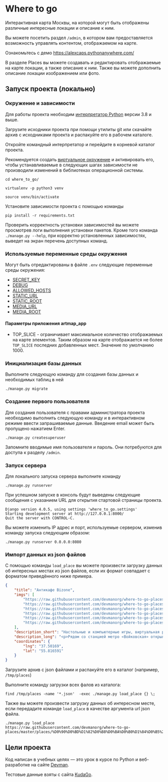 # Where to go

Интерактивная карта Москвы, на которой могут быть отображены различные интересные локации и описание к ним.

Вы можете посетить раздел `/admin`, в котором вам предоставляется возможность управлять контентом, отображаемом на 
карте.

Ознакомьтесь с демо https://alexcaps.pythonanywhere.com/

В разделе Places вы можете создавать и редактировать отображаемые на карте локации, а также описание к ним. 
Также вы можете дополнить описание локации изображением или фото.


## Запуск проекта (локально)

### Окружение и зависимости
Для работы проекта необходим [интерпретатор Python](https://www.python.org/downloads/) версии 3.8 и выше.

Загрузите исходники проекта при помощи утилиты git или скачайте архив с исходниками проекта и распакуйте его в рабочем
каталоге.

Откройте командный интерпретатор и перейдите в корневой каталог проекта.

Рекомендуется создать [виртуальное окружение](https://docs.python.org/3/library/venv.html) и активировать его, чтобы 
устанавливаемые в следующих шагах зависимости не производили изменений в библиотеках операционной системы.

```shell
cd where_to_go/

virtualenv -p python3 venv

source venv/bin/activate
```

Установите зависимости проекта с помощью команды

```shell
pip install -r requirements.txt
```

Проверить корректность установки зависимостей вы можете просмотрев логи выполнения установки пакетов. Кроме того команда
`./manage.py --help`, при корректно установленных зависимостях, выведет на экран перечень доступных команд.


### Используемые переменные среды окружения

Могут быть отредактированы в файле `.env` следующие переменные среды окружения:

* [SECRET_KEY](https://docs.djangoproject.com/en/4.0/ref/settings/#std-setting-SECRET_KEY)
* [DEBUG](https://docs.djangoproject.com/en/4.0/ref/settings/#std-setting-DEBUG) 
* [ALLOWED_HOSTS](https://docs.djangoproject.com/en/4.0/ref/settings/#std-setting-ALLOWED_HOSTS)
* [STATIC_URL](https://docs.djangoproject.com/en/4.0/ref/settings/#std-setting-STATIC_URL)
* [STATIC_ROOT](https://docs.djangoproject.com/en/4.0/ref/settings/#std-setting-STATIC_ROOT)
* [MEDIA_URL](https://docs.djangoproject.com/en/4.0/ref/settings/#std-setting-MEDIA_URL)
* [MEDIA_ROOT](https://docs.djangoproject.com/en/4.0/ref/settings/#std-setting-MEDIA_ROOT)

#### Параметры приложения artmap_app

* TOP_SLICE - ограничивает максимальное количество отображаемых на карте элементов. Таким образом на карте отображается 
не более `TOP_SLICE` последних добавленных мест. Значение по умолчанию 1000.



### Инициализация базы данных

Выполните следующую команду для создания базы данных и необходимых таблиц в ней

```shell
./manage.py migrate
```


### Создание первого пользователя

Для создания пользователя с правами администратора проекта необходимо выполнить следующую команду и в интерактивном 
режиме ввести запрашиваемые данные. Введение email может быть пропущено нажатием Enter.

```shell
./manage.py createsuperuser
```
Запомните вводимые имя пользователя и пароль. Они потребуются для доступа к разделу `/admin`.


### Запуск сервера

Для локального запуска сервера выполните команду 

```shell
./manage.py runserver
```

При успешном запуске в консоль будут выведены следующие сообщения с указанием URL для открытия стартовой страницы 
проекта.

```shell
Django version 4.0.5, using settings 'where_to_go.settings'
Starting development server at http://127.0.0.1:8000/
Quit the server with CONTROL-C.

```

Вы можете изменить IP адрес и порт, используемые сервером, изменив команду запуска следующим образом:

```shell
./manage.py runserver 0.0.0.0:8080
```

### Импорт данных из json файлов

С помощью команды `load_place` вы можете произвести загрузку данных об интересных местах из json файлов, если их формат 
совпадает с форматом приведённого ниже примера.

```json
{
    "title": "Антикафе Bizone",
    "imgs": [
        "https://raw.githubusercontent.com/devmanorg/where-to-go-places/master/media/1f09226ae0edf23d20708b4fcc498ffd.jpg",
        "https://raw.githubusercontent.com/devmanorg/where-to-go-places/master/media/6e1c15fd7723e04e73985486c441e061.jpg",
        "https://raw.githubusercontent.com/devmanorg/where-to-go-places/master/media/be067a44fb19342c562e9ffd815c4215.jpg",
        "https://raw.githubusercontent.com/devmanorg/where-to-go-places/master/media/f6148bf3acf5328347f2762a1a674620.jpg",
        "https://raw.githubusercontent.com/devmanorg/where-to-go-places/master/media/b896253e3b4f092cff47a02885450b5c.jpg",
        "https://raw.githubusercontent.com/devmanorg/where-to-go-places/master/media/605da4a5bc8fd9a748526bef3b02120f.jpg"
    ],
    "description_short": "Настольные и компьютерные игры, виртуальная реальность и насыщенная программа мероприятий — новое антикафе Bizone предлагает два уровня удовольствий для вашего уединённого отдыха или радостных встреч с родными, друзьями, коллегами.",
    "description_long": "<p>Рядом со станцией метро «Войковская» открылось антикафе Bizone, в котором создание качественного отдыха стало делом жизни для всей команды. Создатели разделили пространство на две зоны, одна из которых доступна для всех посетителей, вторая — только для совершеннолетних гостей.</p><p>В Bizone вы платите исключительно за время посещения. В стоимость уже включены напитки, сладкие угощения, библиотека комиксов, большая коллекция популярных настольных и видеоигр. Также вы можете арендовать ВИП-зал для большой компании и погрузиться в мир виртуальной реальности с помощью специальных очков от топового производителя.</p><p>В течение недели организаторы проводят разнообразные встречи для меломанов и киноманов. Также можно присоединиться к английскому разговорному клубу или посетить образовательные лекции и мастер-классы. Летом организаторы запускают марафон настольных игр. Каждый день единомышленники собираются, чтобы порубиться в «Мафию», «Имаджинариум», Codenames, «Манчкин», Ticket to ride, «БЭНГ!» или «Колонизаторов». Точное расписание игр ищите в группе антикафе <a class=\"external-link\" href=\"https://vk.com/anticafebizone\" target=\"_blank\">«ВКонтакте»</a>.</p><p>Узнать больше об антикафе Bizone и забронировать стол вы можете <a class=\"external-link\" href=\"http://vbizone.ru/\" target=\"_blank\">на сайте</a> и <a class=\"external-link\" href=\"https://www.instagram.com/anticafe.bi.zone/\" target=\"_blank\">в Instagram</a>.</p>",
    "coordinates": {
        "lng": "37.50169",
        "lat": "55.816591"
    }
}
```

Загрузите архив с json файлами и распакуйте его в каталог (например, `/tmp/places`)

Выполните команду загрузки всех фалов из каталога:

```shell
find /tmp/places -name '*.json'  -exec ./manage.py load_place {} \;
```

Также вы можете произвести загрузку данных об интересном месте, если передадите команде `load_place` в качестве 
аргумента url json файла.

```shell
./manage.py load_place https://raw.githubusercontent.com/devmanorg/where-to-go-places/master/places/%D0%90%D0%BD%D1%82%D0%B8%D0%BA%D0%B0%D1%84%D0%B5%20Bizone.json

```

## Цели проекта

Код написан в учебных целях — это урок в курсе по Python и веб-разработке на сайте [Devman](https://dvmn.org).

Тестовые данные взяты с сайта [KudaGo](https://kudago.com).
